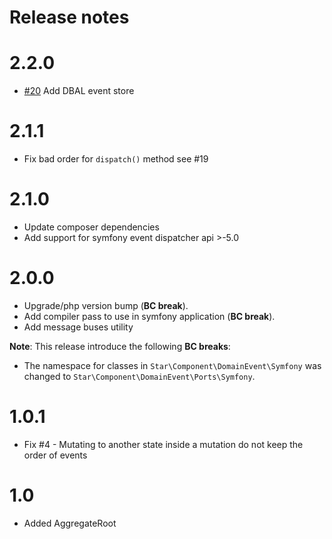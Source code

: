 # Release notes

# 2.2.0

* [#20](https://github.com/yvoyer/domain-event/pull/20) Add DBAL event store

# 2.1.1

* Fix bad order for `dispatch()` method see #19 

# 2.1.0

* Update composer dependencies
* Add support for symfony event dispatcher api >-5.0

# 2.0.0

* Upgrade/php version bump (**BC break**).
* Add compiler pass to use in symfony application (**BC break**).
* Add message buses utility

**Note**: This release introduce the following **BC breaks**:

* The namespace for classes in `Star\Component\DomainEvent\Symfony` was changed to `Star\Component\DomainEvent\Ports\Symfony`.

# 1.0.1

* Fix #4 - Mutating to another state inside a mutation do not keep the order of events

# 1.0

* Added AggregateRoot

